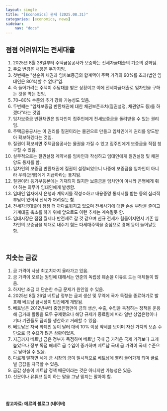 ```yaml
---
layout: single
title: "[Economics] 관세 (2025.08.31)"
categories: [economics, news]
sidebar:
    nav: "docs"
---
```


## 점점 어려워지는 전세대출
1. 2025년 8월 28일부터 주택금융공사가 보증하는 전세자금대출의 기준의 강화됨.
1. 주요 변경은 내용은 두가지임.
1. 첫번째는 "선순위 채권과 임차보증금의 합계액이 주택 가격의 90%를 초과(법인 임대인은 80%)할 수 없다"임.
1. 즉 들어가려는 주택이 주담대를 받은 상황이고 이에 전세자금대출로 임차인을 구하는 것을 막는 것임.
1. 70~80% 수준의 추가 강화 가능성도 있음.
1. 두번쨰는 "임차보증금 반환채권에 대한 채권보존조치(질권설정, 채권양도 등)를 하겠다"라는 것임.
1. 임차보증금 반환채권은 임차인이 집주인에게 전세보증금을 돌려받을 수 있는 권리임.
1. 주택금융공사는 이 권리를 질권이라는 물권으로 만들고 임차인에게 권리를 양도받아 확보하겠다는 것임.
1. 질권이 확보되면 주택금융공사는 물권을 가질 수 있고 집주인에게 보증금을 직접 청구할 수 있음.
1. 실무적으로는 질권설정 계약서를 임차인과 작성하고 임대인에게 질권설정 및 채권양도 통지를 함.
1. 임차인의 보증금 반환채권에 질권이 설정되었으니 나중에 보증금을 임차인이 아니라 우리(은행)에게 지급하라는 통지임.
1. 질권이라 등기부등본에는 기재되지 않지만 보증금을 임차인이 아니라 은행에게 줘야 하는 의무가 임대인에게 발생함.
1. 임대인 입자에서 은행과 계약서를 작성ㅇ하고 내용증명 통지서를 받는 등의 심리적 부담이 있어서 전세가 꺼려질듯 함.
1. 전세자금대출이 점점 더 까다로워지고 있으며 전세사기에 대한 손실 부담을 줄이고 가계대출 축소를 하기 위해 앞으로도 이런 추세는 계속될듯 함.
1. 임대시장은 점점 월세나 반전세로 갈 것 같으며 신규 전세가 힘들어지면서 기존 임차인의 보증금을 제대로 내주기 힘든 다세대주택을 중심으로 경매 등이 늘어날듯 함.

<br/>

## 치솟는 금값
1. 금 가격이 사상 최고치까지 올라가고 있음.
1. 금 가격이 오르는 원인에 대해서는 연준의 독립성 훼손을 이유로 드는 매체들이 많음.
1. 하지만 조금 더 단순한 수급 문제가 원인일 수 있음.
1. 2025년 8월 26일 베트남 정부는 금괴 생산 및 무역에 국가 독점을 종료하기로 발표해 베트남 금시장이 민간에게 개방됨.
1. 베트남은 2012년부터 중앙은행만이 금의 생산, 수출, 수입을 독점하는 정책을 운용해 금거래 활동을 모두 규제했으나 해당 규제가 종료됨에 따라 일반 상업은행이나 기타 기관들도 금괴를 생산하고 거래할 수 있음.
1. 베트남은 자국 화폐인 동이 달러 대비 10% 이상 약세를 보이며 자산 가치의 보존 수단으로 금 수요가 많은 상황이었음.
1. 지금까지 베트남 금은 정부가 독점하며 베트남 국내 금 가격은 국제 가격보다 크게 높았으나 정부 독점 해제로 금 수입이 증가하며 베트남 국내 금 가격이 국제 수준으로 낮아질 수 있음.
1. 다르게 말하면 세계 금 시장의 금이 일시적으로 베트남에 빨려 들어가게 되며 글로벌 금값을 자극할 수 있음.
1. 금값 상승이 베트남 정책 때문이라는 것은 아니지만 가능성은 있음.
1. 신문이나 유튜브 등이 하는 말을 그냥 믿지는 말아야 함.



<br/>
<br/>

#### 참고자료: 메르의 블로그 (네이버)